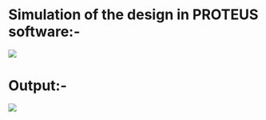 # Simulation of the design in PROTEUS software:-
![](https://lh3.googleusercontent.com/K6hadYsrXGqk-7ix0zmtREBdnwLaORamzURVfbAs7k5DJ8BUeVOmYQ8p4Kc1BIdA9D5IHDIwSGHkKskAv2rapYm2oX4VtHR4OGe0mjbMkd4wBrgXqu5eFhHjg4zNn668ZsZxLG5oGmeGjgtft9B6zacITY_kVF-33Sj-9Fm-8JO4eHI2QIC6LNW1-k88Hq9onmJJcTs7vquf0pvq3svqRM6R9F5SY32jZ5GGPFliC_QK-lcU-gUAY8m7hOmDvTkIVFnoyWQEu6MVuXOILZ86w4m3BfNrHpox1EC_83xBNTIh6cwTk6xj3uoDtTj8dXZ_44Ct30xbcXw_ajiCAJ-wK_SNsgX5mrPG9buTZeJeppAq8A5iOcHHMGJSQnmYrSbA1h1wFQnp_ndFokO1iuKl5BQMmQllocKV8doXkKAI46kpgYO074Tc3xLTLUzmEbrkEuOZUiaqOi5EjdY1KUYsHYh22gt9LXaIPySCw4486yjmj5oEL0Qi6a0bqNGdVByUFqyqbqzRaRz2SYzNZ575ihNXlPNzxr-yjTKYwa8O9DhUv0H6SocmCVucS54wLBBHMGJnaoMQXV51DMMlh_BE5Ghvm-A-jP17KUyPby6RlGnYqxyS1qD2e5P6o9v8tKKx6TEUJdn8p5UuPqMmG0KkBlbJzolkp1q1-aS6BIlY6IDlgyM1jFjLAleGuDNl72MZPrpAmb8HKS0VZKPCR6VIPm4sheinCcIP5gvU-0ru9IppReRc6GbBMs4ERtYG=w1079-h782-no?authuser=0)


# Output:-

![](https://939506.smushcdn.com/2600043/wp-content/uploads/2019/07/Prototype-Arduino-Circuit-Used-Automatic-Car-Wiper.jpg?lossy=0&strip=1&webp=1)

